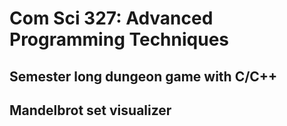 # Com Sci 327: Advanced Programming Techniques

## Semester long dungeon game with C/C++

## Mandelbrot set visualizer
